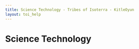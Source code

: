 ```yaml
---
title: Science Technology - Tribes of Isoterra - KitleOyun
layout: toi_help
---
```


<h1 class="h1">Science Technology</h1>

